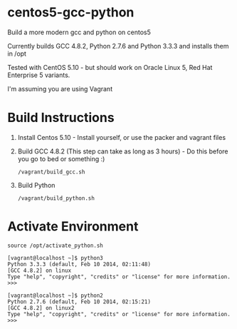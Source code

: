 centos5-gcc-python
==================

Build a more modern gcc and python on centos5

Currently builds GCC 4.8.2, Python 2.7.6 and Python 3.3.3 and installs them in /opt

Tested with CentOS 5.10 - but should work on Oracle Linux 5, Red Hat Enterprise 5 variants.

I'm assuming you are using Vagrant

Build Instructions
==================

1.  Install Centos 5.10 - Install yourself, or use the packer and vagrant files

2.  Build GCC 4.8.2 (This step can take as long as 3 hours) - Do this before you go to bed or something :)

        /vagrant/build_gcc.sh

3.  Build Python

        /vagrant/build_python.sh
        
Activate Environment
====================

    source /opt/activate_python.sh
    
    [vagrant@localhost ~]$ python3
    Python 3.3.3 (default, Feb 10 2014, 02:11:48)
    [GCC 4.8.2] on linux
    Type "help", "copyright", "credits" or "license" for more information.
    >>>
    
    [vagrant@localhost ~]$ python2
    Python 2.7.6 (default, Feb 10 2014, 02:15:21)
    [GCC 4.8.2] on linux2
    Type "help", "copyright", "credits" or "license" for more information.
    >>>


